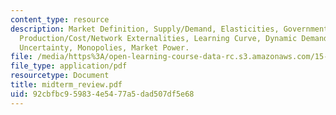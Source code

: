 ```yaml
---
content_type: resource
description: Market Definition, Supply/Demand, Elasticities, Government Policies,
  Production/Cost/Network Externalities, Learning Curve, Dynamic Demand, Time and
  Uncertainty, Monopolies, Market Power.
file: /media/https%3A/open-learning-course-data-rc.s3.amazonaws.com/15-010-economic-analysis-for-business-decisions-fall-2004/92cbfbc959834e5477a5dad507df5e68_midterm_review.pdf
file_type: application/pdf
resourcetype: Document
title: midterm_review.pdf
uid: 92cbfbc9-5983-4e54-77a5-dad507df5e68
---
```

